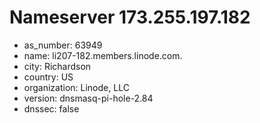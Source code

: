 # Nameserver 173.255.197.182

* as_number: 63949
* name: li207-182.members.linode.com.
* city: Richardson
* country: US
* organization: Linode, LLC
* version: dnsmasq-pi-hole-2.84
* dnssec: false
